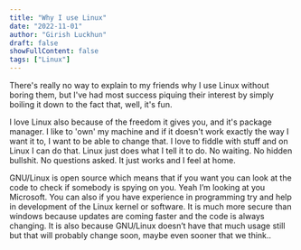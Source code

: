 ```yaml
---
title: "Why I use Linux"
date: "2022-11-01"
author: "Girish Luckhun"
draft: false   
showFullContent: false
tags: ["Linux"]                                            
---
```


There's really no way to explain to my friends why I use Linux without boring them, but I've had most success piquing their interest by simply boiling it down to the fact that, well, it's fun.

I love Linux also because of the freedom it gives you, and it's package manager. I like to 'own' my machine and if it doesn't work exactly the way I want it to, I want to be able to change that. I love to fiddle with stuff and on Linux I can do that. Linux just does what I tell it to do. No waiting. No hidden bullshit. No questions asked. It just works and I feel at home.

GNU/Linux is open source which means that if you want you can look at the code to check if somebody is spying on you. Yeah I’m looking at you Microsoft. You can also if you have experience in programming try and help in development of the Linux kernel or software. It is much more secure than windows because updates are coming faster and the code is always changing. It is also because GNU/Linux doesn’t have that much usage still but that will probably change soon, maybe even sooner that we think..

